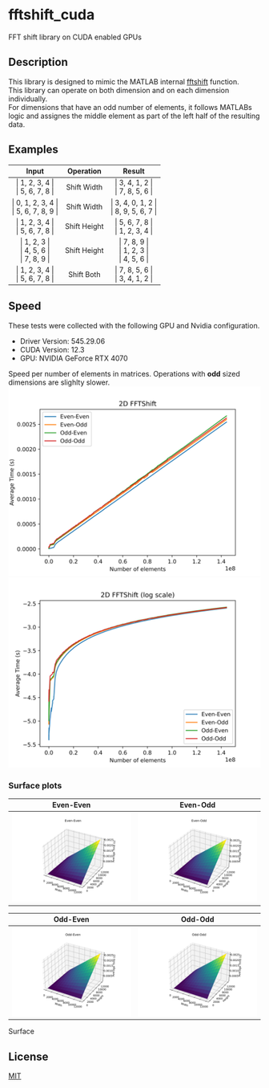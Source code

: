 # fftshift_cuda
FFT shift library on CUDA enabled GPUs

## Description
This library is designed to mimic the MATLAB internal [fftshift](https://www.mathworks.com/help/matlab/ref/fftshift.html) function.\
This library can operate on both dimension and on each dimension individually.\
For dimensions that have an odd number of elements, it follows MATLABs logic and assignes the middle element as part of the left half of the resulting data.

## Examples
| Input        | Operation   | Result      |
|:------------:|:-----------:|:-----------:|
| \| 1, 2, 3, 4 \|<br />\| 5, 6, 7, 8 \| | Shift Width | \| 3, 4, 1, 2 \|<br />\| 7, 8, 5, 6 \| |
| \| 0, 1, 2, 3, 4 \|<br />\| 5, 6, 7, 8, 9 \| | Shift Width | \| 3, 4, 0, 1, 2 \|<br />\| 8, 9, 5, 6, 7 \| |
| \| 1, 2, 3, 4 \|<br />\| 5, 6, 7, 8 \| | Shift Height | \| 5, 6, 7, 8 \|<br />\| 1, 2, 3, 4 \| |
| \| 1, 2, 3 \|<br />\| 4, 5, 6 \|<br />\| 7, 8, 9 \| | Shift Height | \| 7, 8, 9 \|<br />\| 1, 2, 3 \|<br />\| 4, 5, 6 \| |
| \| 1, 2, 3, 4 \|<br />\| 5, 6, 7, 8 \| | Shift Both | \| 7, 8, 5, 6 \|<br />\| 3, 4, 1, 2 \| |

## Speed
These tests were collected with the following GPU and Nvidia configuration.
* Driver Version: 545.29.06
* CUDA Version: 12.3
* GPU: NVIDIA GeForce RTX 4070

Speed per number of elements in matrices. Operations with **odd** sized dimensions are slighlty slower.
![FFTShift2D Time](Images/fftshift2D_times.png)
![FFTShift2D LogTime](Images/fftshift2D_times_log.png)
### Surface plots
|Even-Even         | Even-Odd         |
:-----------------:|:-----------------:|
![FFTShift2D Even\|Even](Images/fftshift2D_Even_Even.png) | ![FFTShift2D Even\|Odd](Images/fftshift2D_Even_Odd.png)

|Odd-Even          | Odd-Odd           |
:-----------------:|:-----------------:|
![FFTShift2D Odd\|Even](Images/fftshift2D_Odd_Even.png) | ![FFTShift2D Odd\|Odd](Images/fftshift2D_Odd_Odd.png)


Surface
## License
[MIT](https://choosealicense.com/licenses/mit/)
